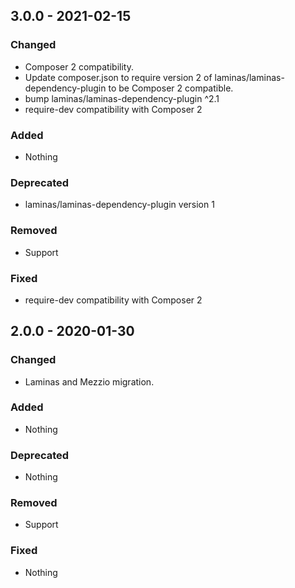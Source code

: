 ## 3.0.0 - 2021-02-15

### Changed
* Composer 2 compatibility.
* Update composer.json to require version 2 of laminas/laminas-dependency-plugin to be Composer 2 compatible.
* bump laminas/laminas-dependency-plugin ^2.1
* require-dev compatibility with Composer 2

### Added
* Nothing

### Deprecated
* laminas/laminas-dependency-plugin version 1

### Removed
* Support

### Fixed
* require-dev compatibility with Composer 2

## 2.0.0 - 2020-01-30

### Changed
* Laminas and Mezzio migration.

### Added
* Nothing

### Deprecated
* Nothing

### Removed
* Support

### Fixed
* Nothing
